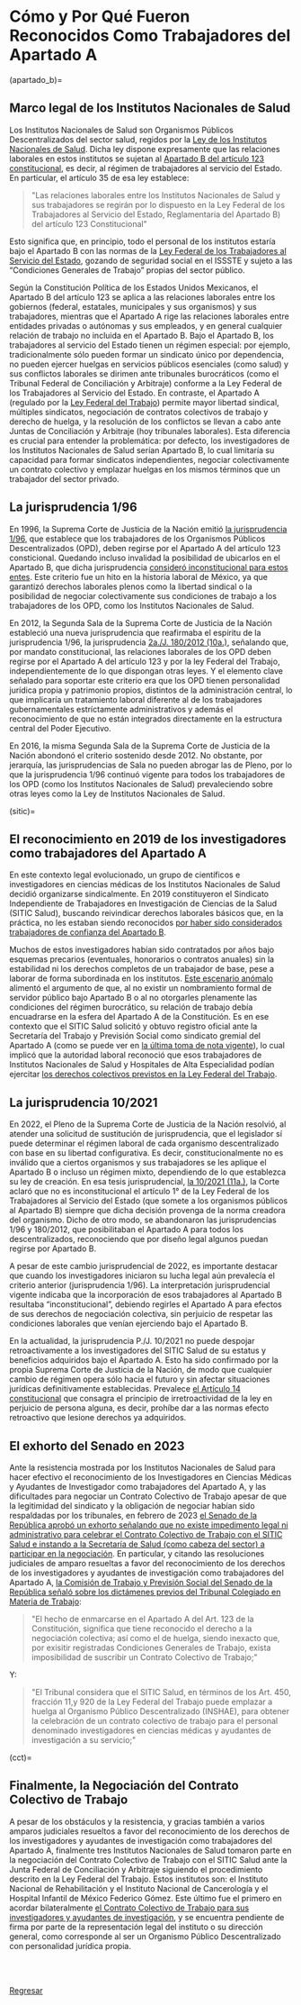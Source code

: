 # Cómo y Por Qué Fueron Reconocidos Como Trabajadores del Apartado A

(apartado_b)=
## Marco legal de los Institutos Nacionales de Salud

Los Institutos Nacionales de Salud son Organismos Públicos
Descentralizados del sector salud, regidos por la [Ley de los Institutos
Nacionales de Salud](https://www.diputados.gob.mx/LeyesBiblio/pdf/LINS.pdf). Dicha ley dispone expresamente que las relaciones
laborales en estos institutos se sujetan al [Apartado B del artículo 123
constitucional](https://mexico.justia.com/federales/constitucion-politica-de-los-estados-unidos-mexicanos/titulo-sexto/#articulo-123),
es decir, al régimen de trabajadores al servicio del Estado. En
particular, el artículo 35 de esa ley establece:

>"Las relaciones laborales entre los Institutos Nacionales de Salud y sus trabajadores se regirán por lo
>dispuesto en la Ley Federal de los Trabajadores al Servicio del Estado,
>Reglamentaria del Apartado B) del artículo 123 Constitucional"

Esto significa que, en principio, todo el personal de los institutos estaría bajo
el Apartado B con las normas de la [Ley Federal de los Trabajadores al Servicio
del Estado](https://www.diputados.gob.mx/LeyesBiblio/pdf/LFTSE.pdf), gozando de seguridad social
en el ISSSTE y sujeto a las “Condiciones Generales de Trabajo” propias del
sector público.

Según la Constitución Política de los Estados Unidos Mexicanos,
el Apartado B del artículo 123 se aplica a las relaciones laborales entre los
gobiernos (federal, estatales, municipales y sus organismos) y sus
trabajadores, mientras que el Apartado A rige las relaciones laborales entre
entidades privadas o autónomas y sus empleados, y en general cualquier relación
de trabajo no incluida en el Apartado B. Bajo el Apartado B, los trabajadores
al servicio del Estado tienen un régimen especial: por ejemplo,
tradicionalmente sólo pueden formar un sindicato único por dependencia, no
pueden ejercer huelgas en servicios públicos esenciales (como salud) y sus
conflictos laborales se dirimen ante tribunales burocráticos (como el Tribunal
Federal de Conciliación y Arbitraje) conforme a la Ley Federal de los Trabajadores al Servicio del Estado. En contraste, el
Apartado A (regulado por la [Ley Federal del Trabajo](https://www.diputados.gob.mx/LeyesBiblio/pdf/LFT.pdf)) permite mayor libertad
sindical, múltiples sindicatos, negociación de contratos colectivos de trabajo
y derecho de huelga, y la resolución de los conflictos se llevan a cabo ante Juntas de Conciliación y
Arbitraje (hoy tribunales laborales). Esta diferencia es crucial para entender
la problemática: por defecto, los investigadores de los Institutos Nacionales
de Salud serían Apartado B, lo cual limitaría su capacidad para formar sindicatos
independientes, negociar colectivamente un contrato colectivo y emplazar
huelgas en los mismos términos que un trabajador del sector privado.

## La jurisprudencia 1/96

En 1996, la Suprema Corte de Justicia de la Nación emitió [la jurisprudencia
1/96](https://sjf2.scjn.gob.mx/detalle/tesis/200199), que establece que los trabajadores de los Organismos Públicos
Descentralizados (OPD), deben regirse por el Apartado A del artículo 123
consticional. Quedando incluso invalidad la posibilidad de ubicarlos en el
Apartado B, que dicha jurisprudencia [consideró inconstitucional para estos entes](https://sjf2.scjn.gob.mx/detalle/tesis/200199).
Este criterio fue un hito en la historia laboral de México, ya que garantizó
derechos laborales plenos como la libertad sindical o la posibilidad de
negociar colectivamente sus condiciones de trabajo a los trabajadores de los
OPD, como los Institutos Nacionales de Salud.

En 2012, la Segunda Sala de la Suprema Corte de Justicia de la Nación
estableció una nueva jurisprudencia que reafirmaba el espíritu de la
jurisprudencia 1/96, la jurisprudencia [2a./J. 180/2012
(10a.)](https://vlex.com.mx/vid/471655738), señalando que, por mandato
constitucional, las relaciones laborales de los OPD deben regirse por el
Apartado A del artículo 123 y por la ley Federal del Trabajo,
independientemente de lo que dispongan otras leyes. Y el elemento clave
señalado para soportar este criterio era que los OPD 
tienen personalidad jurídica propia y patrimonio propios, distintos de la
administración central, lo que implicaría un tratamiento laboral diferente al
de los trabajadores gubernamentales estríctamente administrativos y además el reconocimiento de que 
no están integrados directamente en la estructura central del Poder Ejecutivo.

En 2016, la misma Segunda Sala de la Suprema Corte de Justicia de la Nación
abondonó el criterio sostenido desde 2012. No obstante, por jerarquía, las
jurisprudencias de Sala no pueden abrogar las de Pleno, por lo que la
jurisprudencia 1/96 continuó vigente para todos los trabajadores de los OPD
(como los Institutos Nacionales de Salud) prevaleciendo sobre otras leyes como
la Ley de Institutos Nacionales de Salud.

(sitic)=
## El reconocimiento en 2019 de los investigadores como trabajadores del Apartado A

En este contexto legal evolucionado, un grupo de científicos e investigadores
en ciencias médicas de los Institutos Nacionales de Salud
decidió organizarse sindicalmente. En 2019 constituyeron el Sindicato
Independiente de Trabajadores en Investigación de Ciencias de la Salud (SITIC
Salud), buscando reivindicar derechos laborales básicos que, en la práctica, no
les estaban siendo reconocidos [por haber sido considerados trabajadores de confianza del Apartado B](investigadores.md#estatus).

Muchos de estos investigadores habían sido contratados por años bajo esquemas
precarios (eventuales, honorarios o contratos anuales) sin la estabilidad ni
los derechos completos de un trabajador de base, pese a laborar de forma
subordinada en los institutos. [Este escenario anómalo](investigadores.md#estatus) alimentó el argumento de
que, al no existir un nombramiento formal de servidor público bajo Apartado B o
al no otorgarles plenamente las condiciones del régimen burocrático, su
relación de trabajo debía encuadrarse en la esfera del Apartado A de la
Constitución. Es en ese contexto que el SITIC Salud solicitó y obtuvo registro oficial ante la
Secretaría del Trabajo y Previsión Social como sindicato gremial del Apartado A (como se puede ver en [la última toma de nota vigente](https://www.siticsalud.org/wp-content/uploads/2023/06/Toma-de-nota-2022-2025-SITIC-Salud.pdf)),
lo cual implicó que la autoridad laboral reconoció que esos trabajadores de Institutos Nacionales de Salud y Hospitales de Alta Especialidad podían ejercitar [los derechos colectivos previstos en la Ley
Federal del Trabajo](cct.md).

## La jurisprudencia 10/2021

En 2022, el Pleno de la Suprema Corte de Justicia de la Nación resolvió, al atender una solicitud de sustitución
de jurisprudencia, que el legislador sí puede determinar el régimen laboral de
cada organismo descentralizado con base en su libertad configurativa. Es decir,
constitucionalmente no es inválido que a ciertos organismos y sus trabajadores
se les aplique el Apartado B o incluso un régimen mixto, dependiendo de lo que
establezca su ley de creación. En esa tesis jurisprudencial, [la 10/2021 (11a.)](https://sjf2.scjn.gob.mx/detalle/tesis/2024102), la Corte aclaró
que no es inconstitucional el artículo 1° de la Ley Federal de los Trabajadores al Servicio del Estado (que somete a los
organismos públicos al Apartado B) siempre que dicha decisión provenga de la
norma creadora del organismo. Dicho de otro modo, se abandonaron las jurisprudencias 1/96 y 180/2012, que posibilitaban el Apartado
A para todos los descentralizados, reconociendo que por diseño legal algunos
puedan regirse por Apartado B.

A pesar de este cambio jurisprudencial de 2022,
es importante destacar que cuando los investigadores iniciaron su
lucha legal aún prevalecía el criterio anterior (jurisprudencia 1/96). La interpretación jurisprudencial vigente indicaba
que la incorporación de esos trabajadores al Apartado B resultaba
“inconstitucional”, debiendo regirles el Apartado A para efectos de sus
derechos de negociación colectiva, sin perjuicio de respetar las condiciones
laborales que venían ejerciendo bajo el Apartado B.

En la actualidad, la jurisprudencia P./J. 10/2021 no puede despojar retroactivamente a los
investigadores del SITIC Salud de su estatus y beneficios adquiridos bajo el
Apartado A. Esto ha sido confirmado por la propia
Suprema Corte de Justicia de la Nación, de modo que cualquier cambio de régimen opera sólo hacia el
futuro y sin afectar situaciones jurídicas definitivamente establecidas. Prevalece
[el Artículo 14 constitucional](https://mexico.justia.com/federales/constitucion-politica-de-los-estados-unidos-mexicanos/titulo-primero/capitulo-i/#articulo-14) que consagra el principio de irretroactividad de la
ley en perjuicio de persona alguna, es decir, prohíbe dar a las normas efecto
retroactivo que lesione derechos ya adquiridos.

## El exhorto del Senado en 2023

Ante la resistencia mostrada por los
Institutos Nacionales de Salud para hacer efectivo el reconocimiento de los
Investigadores en Ciencias Médicas y Ayudantes de Investigador como
trabajadores del Apartado A, y las dificultades para negociar un Contrato
Colectivo de Trabajo apesar de que la legitimidad del sindicato y la obligación de negociar habían sido
respaldadas por los tribunales, en febrero de 2023 [el Senado de la República aprobó un
exhorto señalando que no existe impedimento legal ni administrativo para
celebrar el Contrato Colectivo de Trabajo con el SITIC Salud e instando a la Secretaría de Salud (como
cabeza del sector) a participar en la
negociación](https://www.senado.gob.mx/64/gaceta_del_senado/documento/129918).
En particular, y citando las resoluciones judiciales de amparo resueltas a
favor del reconocimiento de los derechos de los investigadores y ayudantes de
investigación como trabajadores del Apartado A, [la Comisión de Trabajo y
Previsión Social del Senado de la República señaló sobre los dictámenes previos
del Tribunal Colegiado en Materia de
Trabajo](https://www.senado.gob.mx/64/gaceta_del_senado/documento/129918):

> "El hecho de enmarcarse en el Apartado A del Art. 123 de la Constitución,
> significa que tiene reconocido el derecho a la negociación colectiva; así
> como el de huelga, siendo inexacto que, por exisitir registradas Condiciones
> Generales de Trabajo, exista imposibilidad de suscribir un Contrato Colectivo
> de Trabajo;"

Y:

> "El Tribunal considera que el SITIC Salud, en términos de los Art. 450, fracción
> 11,y 920 de la Ley Federal del Trabajo puede emplazar a huelga al
> Organismo Público Descentralizado (INSHAE), para obtener la celebración de un
> contrato colectivo de trabajo para el personal denominado investigadores en
> ciencias médicas y ayudantes de investigación a su servicio;"

(cct)=
## Finalmente, la Negociación del Contrato Colectivo de Trabajo

A pesar de los obstáculos y la resistencia, y gracias también a varios amparos judiciales
resueltos a favor del reconocimiento de los derechos de los investigadores y
ayudantes de investigación como trabajadores del Apartado A, finalmente 
tres Institutos Nacionales de Salud tomaron parte en la negociación del
Contrato Colectivo de Trabajo con el SITIC Salud ante la Junta Federal de
Conciliación y Arbitraje siguiendo el procedimiento descrito en la Ley Federal
del Trabajo. Estos institutos son: el Instituto Nacional de
Rehabilitación y el Instituto Nacional de Cancerología y el Hospital Infantil
de México Federico Gómez. Este último fue el primero en acordar bilateralmente
[el Contrato Colectivo de Trabajo para sus investigadores y ayudantes de
investigación](https://www.siticsalud.org/wp-content/uploads/2025/04/nuevo1_compressed.pdf),
y se encuentra pendiente de firma por parte de la representación legal del
instituto o su dirección general, como corresponde al
ser un Organismo Público Descentralizado con personalidad jurídica propia.

<br><br>

[Regresar](../index.md)

